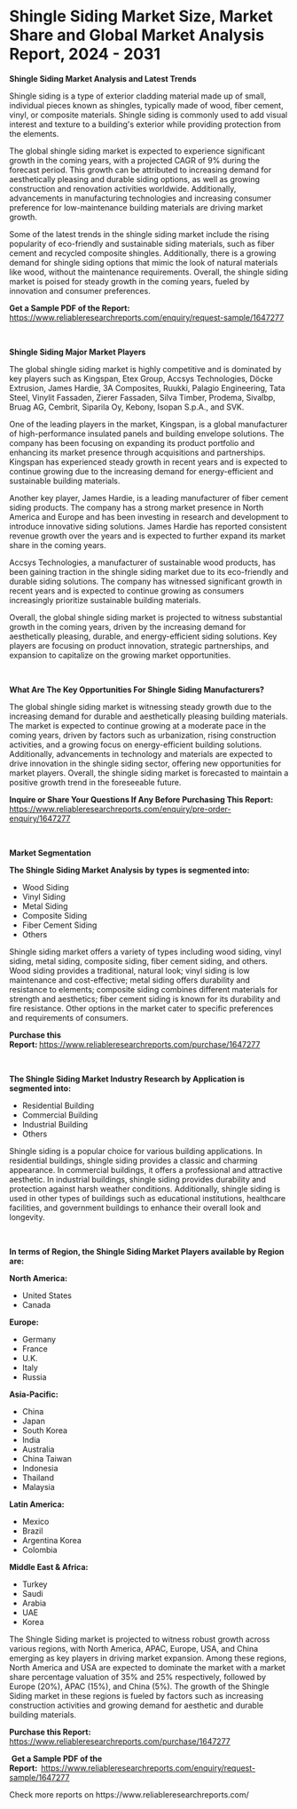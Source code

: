 <p><h1>Shingle Siding Market Size, Market Share and Global Market Analysis Report, 2024 - 2031</h1></p><p><strong>Shingle Siding Market Analysis and Latest Trends</strong></p>
<p><p>Shingle siding is a type of exterior cladding material made up of small, individual pieces known as shingles, typically made of wood, fiber cement, vinyl, or composite materials. Shingle siding is commonly used to add visual interest and texture to a building's exterior while providing protection from the elements.</p><p>The global shingle siding market is expected to experience significant growth in the coming years, with a projected CAGR of 9% during the forecast period. This growth can be attributed to increasing demand for aesthetically pleasing and durable siding options, as well as growing construction and renovation activities worldwide. Additionally, advancements in manufacturing technologies and increasing consumer preference for low-maintenance building materials are driving market growth.</p><p>Some of the latest trends in the shingle siding market include the rising popularity of eco-friendly and sustainable siding materials, such as fiber cement and recycled composite shingles. Additionally, there is a growing demand for shingle siding options that mimic the look of natural materials like wood, without the maintenance requirements. Overall, the shingle siding market is poised for steady growth in the coming years, fueled by innovation and consumer preferences.</p></p>
<p><strong>Get a Sample PDF of the Report:&nbsp;</strong> <a href="https://www.reliableresearchreports.com/enquiry/request-sample/1647277">https://www.reliableresearchreports.com/enquiry/request-sample/1647277</a></p>
<p>&nbsp;</p>
<p><strong>Shingle Siding Major Market Players</strong></p>
<p><p>The global shingle siding market is highly competitive and is dominated by key players such as Kingspan, Etex Group, Accsys Technologies, Döcke Extrusion, James Hardie, 3A Composites, Ruukki, Palagio Engineering, Tata Steel, Vinylit Fassaden, Zierer Fassaden, Silva Timber, Prodema, Sivalbp, Bruag AG, Cembrit, Siparila Oy, Kebony, Isopan S.p.A., and SVK.</p><p>One of the leading players in the market, Kingspan, is a global manufacturer of high-performance insulated panels and building envelope solutions. The company has been focusing on expanding its product portfolio and enhancing its market presence through acquisitions and partnerships. Kingspan has experienced steady growth in recent years and is expected to continue growing due to the increasing demand for energy-efficient and sustainable building materials.</p><p>Another key player, James Hardie, is a leading manufacturer of fiber cement siding products. The company has a strong market presence in North America and Europe and has been investing in research and development to introduce innovative siding solutions. James Hardie has reported consistent revenue growth over the years and is expected to further expand its market share in the coming years.</p><p>Accsys Technologies, a manufacturer of sustainable wood products, has been gaining traction in the shingle siding market due to its eco-friendly and durable siding solutions. The company has witnessed significant growth in recent years and is expected to continue growing as consumers increasingly prioritize sustainable building materials.</p><p>Overall, the global shingle siding market is projected to witness substantial growth in the coming years, driven by the increasing demand for aesthetically pleasing, durable, and energy-efficient siding solutions. Key players are focusing on product innovation, strategic partnerships, and expansion to capitalize on the growing market opportunities.</p></p>
<p>&nbsp;</p>
<p><strong>What Are The Key Opportunities For Shingle Siding Manufacturers?</strong></p>
<p><p>The global shingle siding market is witnessing steady growth due to the increasing demand for durable and aesthetically pleasing building materials. The market is expected to continue growing at a moderate pace in the coming years, driven by factors such as urbanization, rising construction activities, and a growing focus on energy-efficient building solutions. Additionally, advancements in technology and materials are expected to drive innovation in the shingle siding sector, offering new opportunities for market players. Overall, the shingle siding market is forecasted to maintain a positive growth trend in the foreseeable future.</p></p>
<p><strong>Inquire or Share Your Questions If Any Before Purchasing This Report:</strong> <a href="https://www.reliableresearchreports.com/enquiry/pre-order-enquiry/1647277">https://www.reliableresearchreports.com/enquiry/pre-order-enquiry/1647277</a></p>
<p>&nbsp;</p>
<p><strong>Market Segmentation</strong></p>
<p><strong>The Shingle Siding Market Analysis by types is segmented into:</strong></p>
<p><ul><li>Wood Siding</li><li>Vinyl Siding</li><li>Metal Siding</li><li>Composite Siding</li><li>Fiber Cement Siding</li><li>Others</li></ul></p>
<p><p>Shingle siding market offers a variety of types including wood siding, vinyl siding, metal siding, composite siding, fiber cement siding, and others. Wood siding provides a traditional, natural look; vinyl siding is low maintenance and cost-effective; metal siding offers durability and resistance to elements; composite siding combines different materials for strength and aesthetics; fiber cement siding is known for its durability and fire resistance. Other options in the market cater to specific preferences and requirements of consumers.</p></p>
<p><strong>Purchase this Report:&nbsp;</strong><a href="https://www.reliableresearchreports.com/purchase/1647277">https://www.reliableresearchreports.com/purchase/1647277</a></p>
<p>&nbsp;</p>
<p><strong>The Shingle Siding Market Industry Research by Application is segmented into:</strong></p>
<p><ul><li>Residential Building</li><li>Commercial Building</li><li>Industrial Building</li><li>Others</li></ul></p>
<p><p>Shingle siding is a popular choice for various building applications. In residential buildings, shingle siding provides a classic and charming appearance. In commercial buildings, it offers a professional and attractive aesthetic. In industrial buildings, shingle siding provides durability and protection against harsh weather conditions. Additionally, shingle siding is used in other types of buildings such as educational institutions, healthcare facilities, and government buildings to enhance their overall look and longevity.</p></p>
<p>&nbsp;</p>
<p><strong>In terms of Region, the Shingle Siding Market Players available by Region are:</strong></p>
<p>
    <p> <strong> North America: </strong>
        <ul>
            <li>United States</li>
            <li>Canada</li>
        </ul>
        </p> 
    <p> <strong> Europe: </strong>
        <ul>
            <li>Germany</li>
            <li>France</li>
            <li>U.K.</li>
            <li>Italy</li>
            <li>Russia</li>
        </ul>
        </p> 
    <p> <strong> Asia-Pacific: </strong>
        <ul>
            <li>China</li>
            <li>Japan</li>
            <li>South Korea</li>
            <li>India</li>
            <li>Australia</li>
            <li>China Taiwan</li>
            <li>Indonesia</li>
            <li>Thailand</li>
            <li>Malaysia</li>
        </ul>
        </p> 
    <p> <strong> Latin America: </strong>
        <ul>
            <li>Mexico</li>
            <li>Brazil</li>
            <li>Argentina Korea</li>
            <li>Colombia</li>
        </ul>
        </p> 
    <p> <strong> Middle East & Africa: </strong>
        <ul>
            <li>Turkey</li>
            <li>Saudi</li>
            <li>Arabia</li>
            <li>UAE</li>
            <li>Korea</li>
        </ul>
    </p>
    </p>
<p><p>The Shingle Siding market is projected to witness robust growth across various regions, with North America, APAC, Europe, USA, and China emerging as key players in driving market expansion. Among these regions, North America and USA are expected to dominate the market with a market share percentage valuation of 35% and 25% respectively, followed by Europe (20%), APAC (15%), and China (5%). The growth of the Shingle Siding market in these regions is fueled by factors such as increasing construction activities and growing demand for aesthetic and durable building materials.</p></p>
<p><strong>Purchase this Report: </strong><a href="https://www.reliableresearchreports.com/purchase/1647277">https://www.reliableresearchreports.com/purchase/1647277</a></p>
<p>&nbsp;<strong>Get a Sample PDF of the Report:&nbsp;&nbsp;</strong><a href="https://www.reliableresearchreports.com/enquiry/request-sample/1647277">https://www.reliableresearchreports.com/enquiry/request-sample/1647277</a></p>
<p><strong></strong></p>
<p>Check more reports on https://www.reliableresearchreports.com/</p>